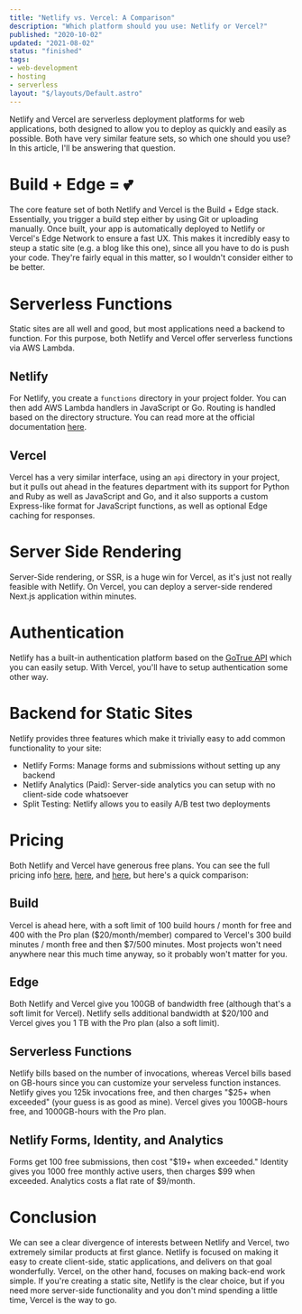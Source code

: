 ```yaml
---
title: "Netlify vs. Vercel: A Comparison"
description: "Which platform should you use: Netlify or Vercel?"
published: "2020-10-02"
updated: "2021-08-02"
status: "finished"
tags:
- web-development
- hosting
- serverless
layout: "$/layouts/Default.astro"
---
```


Netlify and Vercel are serverless deployment platforms for web applications, both designed to allow you to deploy as quickly and easily as possible. Both have very similar feature sets, so which one should you use? In this article, I'll be answering that question.

# Build + Edge = :two_hearts:

The core feature set of both Netlify and Vercel is the Build + Edge stack. Essentially, you trigger a build step either by using Git or uploading manually. Once built, your app is automatically deployed to Netlify or Vercel's Edge Network to ensure a fast UX. This makes it incredibly easy to steup a static site (e.g. a blog like this one), since all you have to do is push your code. They're fairly equal in this matter, so I wouldn't consider either to be better.

# Serverless Functions

Static sites are all well and good, but most applications need a backend to function. For this purpose, both Netlify and Vercel offer serverless functions via AWS Lambda.

## Netlify

For Netlify, you create a `functions` directory in your project folder. You can then add AWS Lambda handlers in JavaScript or Go. Routing is handled based on the directory structure. You can read more at the official documentation [here](https://docs.netlify.com/functions/overview).

## Vercel

Vercel has a very similar interface, using an `api` directory in your project, but it pulls out ahead in the features department with its support for Python and Ruby as well as JavaScript and Go, and it also supports a custom Express-like format for JavaScript functions, as well as optional Edge caching for responses.

# Server Side Rendering

Server-Side rendering, or SSR, is a huge win for Vercel, as it's just not really feasible with Netlify. On Vercel, you can deploy a server-side rendered Next.js application within minutes.

# Authentication

Netlify has a built-in authentication platform based on the [GoTrue API](https://www.gotrueapi.org/) which you can easily setup. With Vercel, you'll have to setup authentication some other way.

# Backend for Static Sites

Netlify provides three features which make it trivially easy to add common functionality to your site:

- Netlify Forms: Manage forms and submissions without setting up any backend
- Netlify Analytics (Paid): Server-side analytics you can setup with no client-side code whatsoever
- Split Testing: Netlify allows you to easily A/B test two deployments

# Pricing

Both Netlify and Vercel have generous free plans. You can see the full pricing info [here](https://www.netlify.com/pricing/), [here](https://vercel.com/pricing), and [here](https://vercel.com/docs/platform/fair-use-policy), but here's a quick comparison:

## Build

Vercel is ahead here, with a soft limit of 100 build hours / month for free and 400 with the Pro plan (\$20/month/member) compared to Vercel's 300 build minutes / month free and then $7/500 minutes. Most projects won't need anywhere near this much time anyway, so it probably won't matter for you.

## Edge

Both Netlify and Vercel give you 100GB of bandwidth free (although that's a soft limit for Vercel). Netlify sells additional bandwidth at $20/100 and Vercel gives you 1 TB with the Pro plan (also a soft limit).

## Serverless Functions

Netlify bills based on the number of invocations, whereas Vercel bills based on GB-hours since you can customize your serveless function instances. Netlify gives you 125k invocations free, and then charges "$25+ when exceeded" (your guess is as good as mine). Vercel gives you 100GB-hours free, and 1000GB-hours with the Pro plan.

## Netlify Forms, Identity, and Analytics

Forms get 100 free submissions, then cost "\$19+ when exceeded." Identity gives you 1000 free monthly active users, then charges \$99 when exceeded. Analytics costs a flat rate of $9/month.

# Conclusion

We can see a clear divergence of interests between Netlify and Vercel, two extremely similar products at first glance. Netlify is focused on making it easy to create client-side, static applications, and delivers on that goal wonderfully. Vercel, on the other hand, focuses on making back-end work simple. If you're creating a static site, Netlify is the clear choice, but if you need more server-side functionality and you don't mind spending a little time, Vercel is the way to go.


